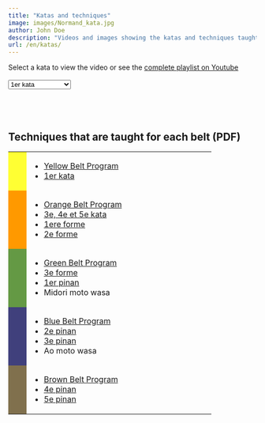 ```yaml
---
title: "Katas and techniques"
image: images/Normand_kata.jpg
author: John Doe
description: "Videos and images showing the katas and techniques taught at our school."
url: /en/katas/
---
```


<div>
          <div>
            Select a kata to view the video or see the <a href="https://www.youtube.com/playlist?list=PLv1cdfh1vMbqOtu76bQnBYAd2CvArzg9T"­­ target="_blank">complete playlist on Youtube</a><br><br>
            <select id="videomenu">
            <option value="MGLl88TYl5w">1er kata</option>
            <option value="paWbNEikEMs">3e kata</option>
            <option value="I0nNKv1i3sw">4e kata</option>
            <option value="Jqd4ae9Ttzw">5e kata</option>
            <option value="uYK-XqdvPwE">1ere forme</option>
            <option value="VgroTAimb_Y">2e forme</option>
            <option value="WLOAWwEdWLc">3e forme</option>
            <option value="PLodBAlBs1Q">Midori moto wasa</option>
            <option value="CMnDsqifIr4">1er pinan</option>
            <option value="tgbEGk7idoE">2e pinan</option>
            <option value="ajeiHPHwOXI">3e pinan</option>
            <option value="zUb5v6kXuV4">Ao moto wasa</option>
            <option value="U0nlcAD_G3Y">4e pinan</option>
            <option value="bOd0dHKFv9k">5e pinan</option>
            <option value="P4eFTcIpRq4">Naihanchi 1</option>
            </select>
            </div>
        </div>
               <div id="vidframe" style="margin-top:20px;"></div>
<br><br>
<h2>Techniques that are taught for each belt (PDF)</h2>

<table>
<tbody>
<tr>
<td style="width: 21px; background-color: rgb(255, 255, 51);"></td>
<td style="width: 359px;">
<ul>
<li><a class="linkbold" href="/pdf/TechniquesJaune.pdf">Yellow Belt Program</a></li>
<li><a class="linkbold" href="/pdf/1erKata.pdf">1er
kata</a></li>
</ul>
</td>
</tr>
<tr>
<td style="width: 21px; background-color: rgb(255, 153, 0);"></td>
<td style="width: 359px;">
<ul>
<li><a class="linkbold" href="/pdf/TechniquesOrange.pdf">Orange Belt Program</a></li>
<li><a class="linkbold" href="/pdf/3-4-5Katas.pdf">3e, 4e et 5e kata</a></li>
<li><a class="linkbold" href="/pdf/1ereForme.pdf">1ere forme</a></li>
<li><a class="linkbold" href="/pdf/2eForme.pdf">2e
forme</a></li>
</ul>
</td>
</tr>
<tr>
<td style="width: 21px; background-color: rgb(100, 153, 68);"></td>
<td style="width: 359px;">
<ul>
<li><a class="linkbold" href="/pdf/TechniquesVerte.pdf">Green Belt Program</a></li>
<li><a class="linkbold" href="/pdf/3eForme.pdf">3e
forme</a></li>
<li><a class="linkbold" href="/pdf/1erPinan.pdf">1er pinan</a></li>
<li>Midori moto wasa</li>
</ul>
</td>
</tr>
<tr>
<td style="width: 21px; background-color: rgb(64, 64, 124);"></td>
<td class="linkbold" style="width: 359px;">
<ul>
<li><a class="linkbold" href="/pdf/TechniquesBleue.pdf">Blue Belt Program</a></li>
<li><a class="linkbold" href="/pdf/2ePinan.pdf">2e
pinan</a></li><li><a class="linkbold" href="3ePinan.pdf">3e
pinan</a></li>
<li>Ao moto wasa</li>
</ul>
</td>
</tr>
<tr>
<td style="width: 21px; background-color: rgb(128, 112, 77);"></td>
<td class="linkbold" style="width: 359px;">
<ul>
<li><a class="linkbold" href="/pdf/TechniquesBrune.pdf">Brown Belt Program</a></li>

<li><a class="linkbold" href="/pdf/4ePinan.pdf">4e
pinan</a></li>
<li><a class="linkbold" href="/pdf/5ePinan.pdf">5e
pinan</a></li>
</ul>
</td>
</tr>
</tbody>
</table>
